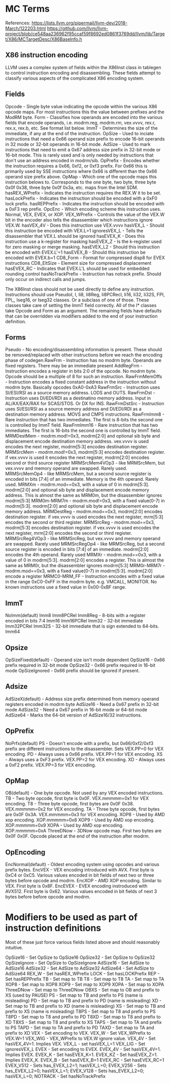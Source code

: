 # MC Terms

References:
<https://lists.llvm.org/pipermail/llvm-dev/2018-March/122203.html>
<https://github.com/llvm/llvm-project/blob/ce548aa236962f95ccaf59f8692ed0861f3769dd/llvm/lib/Target/X86/MCTargetDesc/X86BaseInfo.h>

## X86 instruction encoding

LLVM uses a complex system of fields within the X86Inst class in tablegen to control instruction encoding and disassembling. These fields attempt to classify various aspects of the complicated X86 encoding system.

Fields
------
 Opcode         - Single byte value indicating the opcode within the various X86 opcode maps. For most instructions this the value between prefixes and the ModRM byte.
 Form           - Classifies how operands are encoded into the various fields that encode operands, i.e. modrm.reg, modrm.rm, vex.vvvv, rex.r, rex.x, rex.b, etc. See format list below.
 ImmT           - Determines the size of the immediate, if any at the end of the instruction.
 OpSize         - Used to inciate instructions that need a 0x66 operand size prefix to encode 16-bit operands in 32 mode or 32-bit operands in 16-bit mode.
 AdSize         - Used to mark instructions that need to emit a 0x67 address size prefix in 32-bit mode or 16-bit mode. This is rarely used and is only needed by instructions that don't use an address encoded in modrm/sib.
 OpPrefix       - Encodes whether the instruction requires a 0x66, 0xf2, or 0xf3 prefix. For 0x66 this is primarily used by SSE instructions where 0x66 is different than the 0x66 operand size prefix above.
 OpMap          - Which one of the opcode maps this instruction belows to. Corresponds to the one byte, two byte, three byte 0x0f 0x38, three byte 0x0f 0x3a, etc. maps from the Intel SDM.
 hasREX_WPrefix - Indicates the instruction requires the REX.W it to be set.
 hasLockPrefix  - Indicates the instruction should be encoded with a 0xF0 lock prefix.
 hasREPPrefix   - Indicates the instruction should be encoded with a 0xF3 rep prefix.
 OpcEnc         - Which encoding scheme this instruction uses. Normal, VEX, EVEX, or XOP.
 VEX_WPrefix    - Controls the value of the VEX.W bit in the encoder also tells the disassembler which instructions ignore VEX.W.
 hasVEX_4V      - Does this instruction use VEX.vvvv
 hasVEX_L       - Should this instruction be encoded with VEX.L=1
 ignoresVEX_L   - Tells the disassembler that VEX.L should be ignored
 hasEVEX_K      - Does this instruction use a k-register for masking
 hasEVEX_Z      - Is the k-register used for zero masking or merge masking.
 hasEVEX_L2     - Should this instruction be encoded with EVEX.L'=1
 hasEVEX_B      - Should this instruction be encoded with EVEX.b=1
 CD8_Form       - Format for compressed disp8 for EVEX instructions
 CD8_EltSize    - Element size for compressed displacement
 hasEVEX_RC     - Indicates that EVEX.L'L should be used for embedded rounding control
 hasNoTrackPrefix - Instruction has notrack prefix. Should only occur on indirect calls and jumps.

The X86Inst class should not be used directly to define any instruction. Instructions should use PseudoI, I, Ii8, Ii8Reg, Ii8PCRecl, Ii16, Ii32, Ii32S, FPI, FPI_, Iseg16, or Iseg32 classes. Or a subclass of one of those. These classes take care of setting the ImmT field correctly. All of the I* classes take Opcode and Form as an argument. The remaining fields have defaults that can be overridden via modifiers added to the end of your instruction definition.

Forms
-----
 Pseudo         - No encoding/disassembling information is present. These should be removed/replaced with other instructions before we reach the encoding phase of codegen.RawFrm         - Instruction has no modrm byte. Operands are fixed registers. There may be an immediate present
 AddRegFrm      - Instruction encodes a register in bits 2:0 of the opcode. No modrm byte. Opcode should be a multiple of 8 for such an instruction.
 RawFrmMemOffs  - Instruction encodes a fixed constant address in the instruction without modrm byte. Basically opcodes 0xA0-0xA3
 RawFrmSrc      - Instruction uses SI/ESI/RSI as a source memory address. LODS and OUTS.
 RawFrmDst      - Instruction uses DI/EDI/RDI as a destinatino memory address. Input in AL/AX/EAX/RAX for SCAS/STOS. Or DX for INS.
 RawFrmDstSrc   - Instruction uses SI/ESI/RSI as a source memory address and DI/EDI/RDI as a destination memory address. MOVS and CMPS instructions.
 RawFrmImm8     - Rare instruction that has two immediates. The first is 8-bits the second one is controlled by ImmT field.
 RawFrmImm16    - Rare instruction that has two immediates. The first is 16-bits the second one is controlled by ImmT field.
 MRMDestMem     - modrm.mod!=0x3, modrm[2:0] and optional sib byte and displacement encode destination memory address. vex.vvvv is used encodes the next register, modrm[5:3] encodes destination register.
 MRMSrcMem      - modrm.mod!=0x3, modrm[5:3] encodes destination register. if vex.vvvv is used it encodes the next register, modrm[2:0] encodes second or third source register
 MRMSrcMem4VOp3 - like MRMSrcMem, but vex.vvvv and memory operand are swapped. Rarely used.
 MRMSrcMemOp4   - like MRMSrcMem, but a second source register is encoded in bits [7:4] of an immediate. Memory is the 4th operand. Rarely used.
 MRMXm          - modrm.mod==0x3, with a value of 0 in modrm[5:3]. modrm[2:0] and optional sib byte and displacement encode memory address. This is almost the same as MRM0m, but the disassembler ignores modrm[5:3]
 MRM0m-MRM7m    - modrm.mod!=0x3, with a fixed value(0-7) in modrm[5:3]. modrm[2:0] and optional sib byte and displacement encode memory address.
 MRMDestReg     - modrm.mod==0x3, modrm[2:0] encodes destination register. if vex.vvvv is used encodes the next register, mrm[5:3] encodes the second or third register.
 MRMSrcReg      - modrm.mod==0x3, modrm[5:3] encodes destination register. if vex.vvvv is used encodes the next register, mrm[2:0] encodes the second or third register.
 MRMSrcReg4VOp3 - like MRMSrcReg, but vex.vvvv and memory operand are swapped. Rarely used
 MRMSrcRegOp4   - like MRMSrcReg, but a second source register is encoded in bits [7:4] of an immediate. modrm[2:0] encodes the 4th operand. Rarely used
 MRMXr          - modrm.mod==0x3, with a value of 0 in modrm[5:3]. modrm[2:0] encodes a register. This is almost the same as MRM0r, but the disassembler ignores modrm[5:3]
 MRM0r-MRM7r    - modrm.mod==0x3, with a fixed value(0-7) in modrm[5:3]. modrm[2:0] encode a register
 MRMC0-MRM_FF   - Instruction encodes with a fixed value in the range 0xC0-0xFF in the modrm byte. e.g. VMCALL, MONITOR. No known instructions use a fixed value in 0x00-0xBF range.

ImmT
----
 NoImm(default)
 Imm8
 Imm8PCRel
 Imm8Reg    - 8-bits with a register encoded in bits 7:4
 Imm16
 Imm16PCRel
 Imm32      - 32-bit immediate
 Imm32PCRel
 Imm32S     - 32-bit immediate that is sign extended to 64-bits.
 Imm64

Opsize
------
 OpSizeFixed(default) - Operand size isn't mode dependent
 OpSize16             - 0x66 prefix required in 32-bit mode
 OpSize32             - 0x66 prefix required in 16-bit mode
 OpSizeIgnored        - 0x66 prefix should be ignored if present.

Adsize
------
  AdSizeX(default) - Address size prefix determined from memory operand registers encoded in modrm byte
  AdSize16         - Need a 0x67 prefix in 32-bit mode
  AdSize32         - Need a 0x67 prefix in 16-bit mode or 64-bit mode
  AdSize64         - Marks the 64-bit version of AdSize16/32 instructions.

OpPrefix
--------
  NoPrfx(default)
  PS               - Doesn't encode with a prefix, but 0x66/0xf2/0xf3 prefix are different instructions to the disassembler. Sets VEX.PP=0 for VEX encoding.
  PD               - Always uses a 0x66 prefix. VEX.PP=1 for VEX encoding.
  XS               - Always uses a 0xF3 prefix. VEX.PP=2 for VEX encoding.
  XD               - Always uses a 0xF2 prefix. VEX.PP=3 for VEX encoding.

OpMap
-----
 OB(default) - One byte opcode. Not used by any VEX encoded instructions.
 TB          - Two byte opcode, first byte is 0x0F. VEX.mmmmm=0x1 for VEX encoding.
 T8          - Three byte opcode, first bytes are 0x0F 0x38. VEX.mmmmm=0x2 for VEX encoding.
 TA          - Three byte opcode, first bytes are 0x0F 0x3A. VEX.mmmmm=0x3 for VEX encoding.
 XOP8        - Used by AMD xop encoding. XOP.mmmmm=0x8
 XOP9        - Used by AMD xop encoding. XOP.mmmmm=0x9
 XOPA        - Used by AMD xop encoding. XOP.mmmmm=0xA
 ThreeDNow   - 3DNow opcode map. First two bytes are 0x0F 0x0F. Opcode placed at the end of the instruction after modrm.

OpEncoding
----------
 EncNormal(default) - Oldest encoding system using opcodes and various prefix bytes.
 EncVEX             - VEX encoding introduced with AVX. First byte is 0xC4 or 0xC5. Various values encoded in bit fields of next two or three bytes before opcode and modrm.
 EncXOP             - AMD XOP encoding. Similar to VEX. First byte is 0x8F.
 EncEVEX            - EVEX encoding instroduced with AVX512. First byte is 0x62. Various values encoded in bit fields of next 3 bytes before before opcode and modrm.


Modifiers to be used as part of instruction definitions
=======================================================

Most of these just force various fields listed above and should reasonably intuitive.

OpSize16     - Set OpSize to OpSize16
OpSize32     - Set OpSize to OpSize32
OpSizeIgnore - Set OpSize to OpSizeIgnore
AdSize16     - Set AdSize to AdSize16
AdSize32     - Set AdSize to AdSize32
AdSize64     - Set AdSize to AdSize64
REX_W        - Set hasREX_WPrefix
LOCK         - Set hasLOCKPrefix
REP          - Set hasREPPrefix
TB           - Set map to TB
T8           - Set map to T8
TA           - Set map to TA
XOP8         - Set map to XOP8
XOP9         - Set map to XOP9
XOPA         - Set map to XOPA
ThreeDNow    - Set map to ThreeDNow
OBXS         - Set map to OB and prefix to XS (used by PAUSE)
PS           - Set map to TB and prefix to PS (name is misleading)
PD           - Set map to TB and prefix to PD (name is misleading)
XD           - Set map to TB and prefix to XD (name is misleading)
XS           - Set map to TB and prefix to XS (name is misleading)
T8PS         - Set map to T8 and prefix to PS
T8PD         - Set map to T8 and prefix to PD
T8XD         - Set map to T8 and prefix to XD
T8XS         - Set map to T8 and prefix to XS
TAPS         - Set map to TA and prefix to PS
TAPD         - Set map to TA and prefix to PD
TAXD         - Set map to TA and prefix to XD
VEX          - Set encoding to VEX.
VEX_W        - Set VEX_WPrefix to VEX.W=1
VEX_WIG      - VEX_WPrefix to VEX.W ignore value.
VEX_4V       - Set hasVEX_4V=1. Implies VEX.
VEX_L        - set hasVEX_L=1
VEX_LIG      - Set ignoresVEX_L
EVEX         - Set encoding to EVEX.
EVEX_4V      - Set hasVEX_4V=1. Implies EVEX.
EVEX_K       - Set hasEVEX_K=1.
EVEX_KZ      - Set hasEVEX_Z=1. Implies EVEX_K.
EVEX_B       - Set hasEVEX_B=1
EVEX_RC      - Set hasEVEX_RC=1
EVEX_V512    - Sets has_EVEX_L2=1; hasVEX_L=0;
EVEX_V256    - Sets has_EVEX_L2=0; hasVEX_L=1;
EVEX_V128    - Sets has_EVEX_L2=0; hasVEX_L=0;
NOTRACK      - Set hasNoTrackPrefix